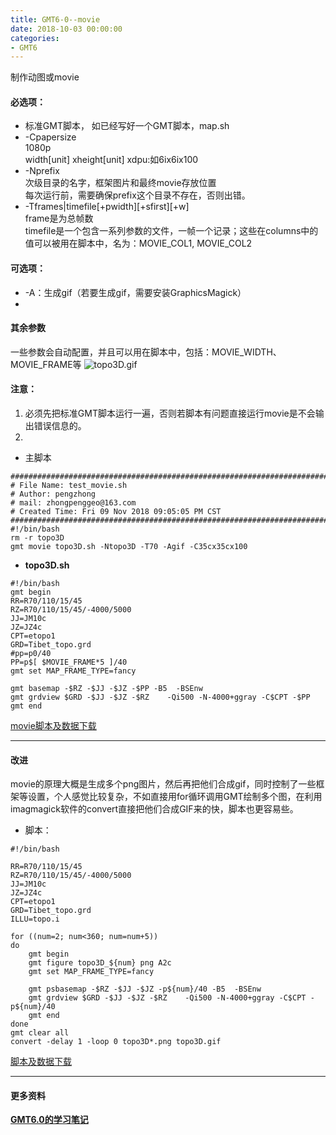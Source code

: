 ```yaml
---
title: GMT6-0--movie
date: 2018-10-03 00:00:00
categories:
- GMT6
---
```

制作动图或movie  
#### 必选项： 
- 标准GMT脚本，
如已经写好一个GMT脚本，map.sh    
- -Cpapersize  
 1080p  
width[unit] xheight[unit] xdpu:如6ix6ix100  
- -Nprefix  
次级目录的名字，框架图片和最终movie存放位置      
每次运行前，需要确保prefix这个目录不存在，否则出错。
- -Tframes|timefile[+pwidth][+sfirst][+w]  
frame是为总帧数  
timefile是一个包含一系列参数的文件，一帧一个记录；这些在columns中的值可以被用在脚本中，名为：MOVIE_COL1, MOVIE_COL2
#### 可选项：
- -A：生成gif（若要生成gif，需要安装GraphicsMagick）
- 

#### 其余参数
一些参数会自动配置，并且可以用在脚本中，包括：MOVIE_WIDTH、MOVIE_FRAME等
![topo3D.gif](https://upload-images.jianshu.io/upload_images/7955445-ef2fa58411292447.gif?imageMogr2/auto-orient/strip)


#### 注意：
1. 必须先把标准GMT脚本运行一遍，否则若脚本有问题直接运行movie是不会输出错误信息的。
2. 
- 主脚本  
```
#########################################################################
# File Name: test_movie.sh
# Author: pengzhong
# mail: zhongpenggeo@163.com
# Created Time: Fri 09 Nov 2018 09:05:05 PM CST
#########################################################################
#!/bin/bash
rm -r topo3D
gmt movie topo3D.sh -Ntopo3D -T70 -Agif -C35cx35cx100
```
- **topo3D.sh**
```
#!/bin/bash
gmt begin 
RR=R70/110/15/45
RZ=R70/110/15/45/-4000/5000
JJ=JM10c
JZ=JZ4c
CPT=etopo1
GRD=Tibet_topo.grd
#pp=p0/40
PP=p$[ $MOVIE_FRAME*5 ]/40
gmt set MAP_FRAME_TYPE=fancy

gmt basemap -$RZ -$JJ -$JZ -$PP -B5  -BSEnw 
gmt grdview $GRD -$JJ -$JZ -$RZ    -Qi500 -N-4000+ggray -C$CPT -$PP 
gmt end
```
[movie脚本及数据下载](https://github.com/zhongpenggeo/GMT_demo/tree/master/GMT6/movie)


---
#### 改进
movie的原理大概是生成多个png图片，然后再把他们合成gif，同时控制了一些框架等设置，个人感觉比较复杂，不如直接用for循环调用GMT绘制多个图，在利用imagmagick软件的convert直接把他们合成GIF来的快，脚本也更容易些。  
- 脚本：
```
#!/bin/bash

RR=R70/110/15/45
RZ=R70/110/15/45/-4000/5000
JJ=JM10c
JZ=JZ4c
CPT=etopo1
GRD=Tibet_topo.grd
ILLU=topo.i

for ((num=2; num<360; num=num+5))
do
    gmt begin 
    gmt figure topo3D_${num} png A2c
    gmt set MAP_FRAME_TYPE=fancy
    
    gmt psbasemap -$RZ -$JJ -$JZ -p${num}/40 -B5  -BSEnw 
    gmt grdview $GRD -$JJ -$JZ -$RZ    -Qi500 -N-4000+ggray -C$CPT -p${num}/40
    gmt end
done    
gmt clear all
convert -delay 1 -loop 0 topo3D*.png topo3D.gif
```
[脚本及数据下载](https://github.com/zhongpenggeo/GMT_demo/tree/master/GMT6/movie2)

---
#### 更多资料
**[GMT6.0的学习笔记](https://www.jianshu.com/p/ac52b407efa1)**

